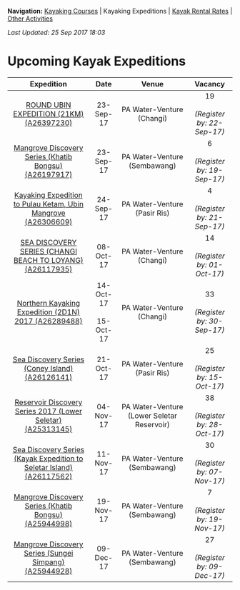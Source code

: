 **Navigation:** [Kayaking Courses](index) &#124; Kayaking Expeditions &#124; [Kayak Rental Rates](rental) &#124; [Other Activities](activity)

_Last Updated: 25 Sep 2017 18:03_
# Upcoming Kayak Expeditions

Expedition | Date | Venue | Vacancy
:---:|:---:|:---:|:---:
[ROUND UBIN EXPEDITION (21KM) (A26397230)](https://one.pa.gov.sg/CRMSPortal/CRMSPortal.portal?_nfpb=true&_st=&_windowLabel=CRMSPortal_1&_urlType=render&_mode=view&wlpCRMSPortal_1_action=ACMParticipantMaintain&_pageLabel=CRMSPortal_page_1&IdProdInst=26397230)|23-Sep-17|PA Water-Venture (Changi)|19<br /><br /> _(Register by: 22-Sep-17)_
[Mangrove Discovery Series (Khatib Bongsu)  (A26197917)](https://one.pa.gov.sg/CRMSPortal/CRMSPortal.portal?_nfpb=true&_st=&_windowLabel=CRMSPortal_1&_urlType=render&_mode=view&wlpCRMSPortal_1_action=ACMParticipantMaintain&_pageLabel=CRMSPortal_page_1&IdProdInst=26197917)|23-Sep-17|PA Water-Venture (Sembawang)|6<br /><br /> _(Register by: 19-Sep-17)_
[Kayaking Expedition to Pulau Ketam, Ubin Mangrove (A26306609)](https://one.pa.gov.sg/CRMSPortal/CRMSPortal.portal?_nfpb=true&_st=&_windowLabel=CRMSPortal_1&_urlType=render&_mode=view&wlpCRMSPortal_1_action=ACMParticipantMaintain&_pageLabel=CRMSPortal_page_1&IdProdInst=26306609)|24-Sep-17|PA Water-Venture (Pasir Ris)|4<br /><br /> _(Register by: 21-Sep-17)_
[SEA DISCOVERY SERIES (CHANGI BEACH TO LOYANG) (A26117935)](https://one.pa.gov.sg/CRMSPortal/CRMSPortal.portal?_nfpb=true&_st=&_windowLabel=CRMSPortal_1&_urlType=render&_mode=view&wlpCRMSPortal_1_action=ACMParticipantMaintain&_pageLabel=CRMSPortal_page_1&IdProdInst=26117935)|08-Oct-17|PA Water-Venture (Changi)|14<br /><br /> _(Register by: 01-Oct-17)_
[Northern Kayaking Expedition (2D1N) 2017 (A26289488)](https://one.pa.gov.sg/CRMSPortal/CRMSPortal.portal?_nfpb=true&_st=&_windowLabel=CRMSPortal_1&_urlType=render&_mode=view&wlpCRMSPortal_1_action=ACMParticipantMaintain&_pageLabel=CRMSPortal_page_1&IdProdInst=26289488)|14-Oct-17<br /><br />15-Oct-17|PA Water-Venture (Changi)|33<br /><br /> _(Register by: 30-Sep-17)_
[Sea Discovery Series (Coney Island)  (A26126141)](https://one.pa.gov.sg/CRMSPortal/CRMSPortal.portal?_nfpb=true&_st=&_windowLabel=CRMSPortal_1&_urlType=render&_mode=view&wlpCRMSPortal_1_action=ACMParticipantMaintain&_pageLabel=CRMSPortal_page_1&IdProdInst=26126141)|21-Oct-17|PA Water-Venture (Pasir Ris)|25<br /><br /> _(Register by: 15-Oct-17)_
[Reservoir Discovery Series 2017 (Lower Seletar) (A25313145)](https://one.pa.gov.sg/CRMSPortal/CRMSPortal.portal?_nfpb=true&_st=&_windowLabel=CRMSPortal_1&_urlType=render&_mode=view&wlpCRMSPortal_1_action=ACMParticipantMaintain&_pageLabel=CRMSPortal_page_1&IdProdInst=25313145)|04-Nov-17|PA Water-Venture (Lower Seletar Reservoir)|38<br /><br /> _(Register by: 28-Oct-17)_
[Sea Discovery Series (Kayak Expedition to Seletar Island) (A26117562)](https://one.pa.gov.sg/CRMSPortal/CRMSPortal.portal?_nfpb=true&_st=&_windowLabel=CRMSPortal_1&_urlType=render&_mode=view&wlpCRMSPortal_1_action=ACMParticipantMaintain&_pageLabel=CRMSPortal_page_1&IdProdInst=26117562)|11-Nov-17|PA Water-Venture (Sembawang)|30<br /><br /> _(Register by: 07-Nov-17)_
[Mangrove Discovery Series (Khatib Bongsu)  (A25944998)](https://one.pa.gov.sg/CRMSPortal/CRMSPortal.portal?_nfpb=true&_st=&_windowLabel=CRMSPortal_1&_urlType=render&_mode=view&wlpCRMSPortal_1_action=ACMParticipantMaintain&_pageLabel=CRMSPortal_page_1&IdProdInst=25944998)|19-Nov-17|PA Water-Venture (Sembawang)|7<br /><br /> _(Register by: 19-Nov-17)_
[Mangrove Discovery Series (Sungei Simpang) (A25944928)](https://one.pa.gov.sg/CRMSPortal/CRMSPortal.portal?_nfpb=true&_st=&_windowLabel=CRMSPortal_1&_urlType=render&_mode=view&wlpCRMSPortal_1_action=ACMParticipantMaintain&_pageLabel=CRMSPortal_page_1&IdProdInst=25944928)|09-Dec-17|PA Water-Venture (Sembawang)|27<br /><br /> _(Register by: 09-Dec-17)_

